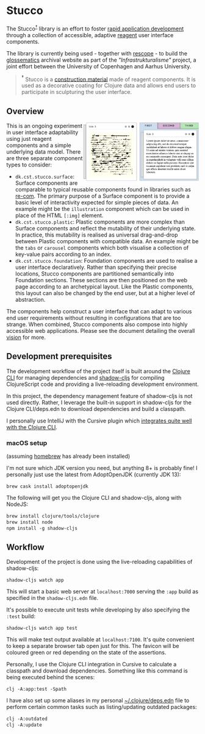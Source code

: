 Stucco
======
The Stucco<sup>[†](#note-name)</sup> library is an effort to foster [rapid application development](https://en.wikipedia.org/wiki/Rapid_application_development) through a collection of accessible,  adaptive [reagent](https://github.com/reagent-project/reagent) user interface components.

The library is currently being used - together with [rescope](https://github.com/kuhumcst/rescope) - to build the [glossematics](https://github.com/kuhumcst/glossematics) archival website as part of the _"Infrastrukturalisme"_ project, a joint effort between the University of Copenhagen and Aarhus University.

> <a name="note-name"><sup>†</sup></a> Stucco is a [construction material](https://en.wikipedia.org/wiki/Stucco) made of reagent components. It is used as a decorative coating for Clojure data and allows end users to participate in sculpturing the user interface.

Overview
--------
<a href="https://youtu.be/ibiK8sgwvqc"><img align="right" width="60%" src="doc/carousel-and-tabs.png"></a>

This is an ongoing experiment in user interface adaptability using just reagent components and a simple underlying data model. There are three separate component types to consider:

* `dk.cst.stucco.surface`: Surface components are comparable to typical reusable components found in libraries such as [re-com](https://github.com/day8/re-com). The primary purpose of a Surface component is to provide a basic level of interactivity expected for simple pieces of data. An example might be the `illustration` component which can be used in place of the HTML `[:img]` element.
* `dk.cst.stucco.plastic`: Plastic components are more complex than Surface components and reflect the mutability of their underlying state. In practice, this mutability is realised as universal drag-and-drop between Plastic components with compatible data. An example might be the `tabs` or `carousel` components which both visualise a collection of key-value pairs according to an index.
* `dk.cst.stucco.foundation`: Foundation components are used to realise a user interface declaratively. Rather than specifying their precise locations, Stucco components are partitioned semantically into Foundation sections. These sections are then positioned on the web page according to an archetypical layout. Like the Plastic components, this layout can also be changed by the end user, but at a higher level of abstraction.

The components help construct a user interface that can adapt to various end user requirements without resulting in configurations that are too strange. When combined, Stucco components also compose into highly accessible web applications. Please see the document detailing the overall [vision](doc/vision.md) for more.

Development prerequisites
-------------------------
The development workflow of the project itself is built around the [Clojure CLI](https://clojure.org/reference/deps_and_cli) for managing dependencies and [shadow-cljs](https://github.com/thheller/shadow-cljs) for compiling ClojureScript code and providing a live-reloading development environment.

In this project, the dependency management feature of shadow-cljs is not used directly. Rather, I leverage the built-in support in shadow-cljs for the Clojure CLI/deps.edn to download dependencies and build a classpath.

I personally use IntelliJ with the Cursive plugin which [integrates quite well with the Clojure CLI](https://cursive-ide.com/userguide/deps.html).

### macOS setup
(assuming [homebrew](https://brew.sh/) has already been installed)


I'm not sure which JDK version you need, but anything 8+ is probably fine! I personally just use the latest from AdoptOpenJDK (currently JDK 13):

```
brew cask install adoptopenjdk
```

The following will get you the Clojure CLI and shadow-cljs, along with NodeJS:

```
brew install clojure/tools/clojure
brew install node
npm install -g shadow-cljs
```

Workflow
--------
Development of the project is done using the live-reloading capabilities of shadow-cljs:

```
shadow-cljs watch app
```

This will start a basic web server at `localhost:7000` serving the `:app` build as specified in the `shadow-cljs.edn` file.

It's possible to execute unit tests while developing by also specifying the `:test` build:

```
shadow-cljs watch app test
```

This will make test output available at `localhost:7100`. It's quite convenient to keep a separate browser tab open just for this. The favicon will be coloured green or red depending on the state of the assertions.

Personally, I use the Clojure CLI integration in Cursive to calculate a classpath and download dependencies. Something like this command is being executed behind the scenes:

```
clj -A:app:test -Spath
```

I have also set up some aliases in my personal [~/.clojure/deps.edn](https://github.com/simongray/dotfiles/blob/master/dot/clojure/deps.edn) file to perform certain common tasks such as listing/updating outdated packages:

```
clj -A:outdated
clj -A:update
```
